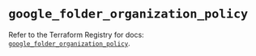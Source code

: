 # `google_folder_organization_policy`

Refer to the Terraform Registry for docs: [`google_folder_organization_policy`](https://registry.terraform.io/providers/hashicorp/google-beta/5.43.0/docs/resources/google_folder_organization_policy).
